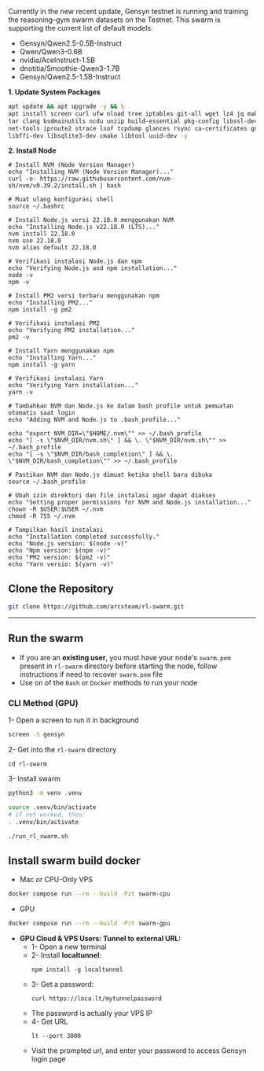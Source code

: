 Currently in the new recent update, Gensyn testnet is running and training the reasoning-gym swarm datasets on the Testnet. This swarm is supporting the current list of default models:

- Gensyn/Qwen2.5-0.5B-Instruct
- Qwen/Qwen3-0.6B
- nvidia/AceInstruct-1.5B
- dnotitia/Smoothie-Qwen3-1.7B
- Gensyn/Qwen2.5-1.5B-Instruct


**1. Update System Packages**
```bash
apt update && apt upgrade -y && \
apt install screen curl ufw nload tree iptables git-all wget lz4 jq make gcc nano automake autoconf htop tmux nvme-cli libgbm1 protobuf-compiler python3 python3-pip python3-venv python3-dev python3-setuptools python3-wheel \
tar clang bsdmainutils ncdu unzip build-essential pkg-config libssl-dev libleveldb-dev \
net-tools iproute2 strace lsof tcpdump glances rsync ca-certificates gnupg zstd \
libffi-dev libsqlite3-dev cmake libtool uuid-dev -y
```

**2. Install Node**
```
# Install NVM (Node Version Manager)
echo "Installing NVM (Node Version Manager)..."
curl -o- https://raw.githubusercontent.com/nvm-sh/nvm/v0.39.2/install.sh | bash

# Muat ulang konfigurasi shell
source ~/.bashrc

# Install Node.js versi 22.18.0 menggunakan NVM
echo "Installing Node.js v22.18.0 (LTS)..."
nvm install 22.18.0
nvm use 22.18.0
nvm alias default 22.18.0

# Verifikasi instalasi Node.js dan npm
echo "Verifying Node.js and npm installation..."
node -v
npm -v

# Install PM2 versi terbaru menggunakan npm
echo "Installing PM2..."
npm install -g pm2

# Verifikasi instalasi PM2
echo "Verifying PM2 installation..."
pm2 -v

# Install Yarn menggunakan npm
echo "Installing Yarn..."
npm install -g yarn

# Verifikasi instalasi Yarn
echo "Verifying Yarn installation..."
yarn -v

# Tambahkan NVM dan Node.js ke dalam bash profile untuk pemuatan otomatis saat login
echo "Adding NVM and Node.js to .bash_profile..."

echo "export NVM_DIR=\"$HOME/.nvm\"" >> ~/.bash_profile
echo "[ -s \"$NVM_DIR/nvm.sh\" ] && \. \"$NVM_DIR/nvm.sh\"" >> ~/.bash_profile
echo "[ -s \"$NVM_DIR/bash_completion\" ] && \. \"$NVM_DIR/bash_completion\"" >> ~/.bash_profile

# Pastikan NVM dan Node.js dimuat ketika shell baru dibuka
source ~/.bash_profile

# Ubah izin direktori dan file instalasi agar dapat diakses
echo "Setting proper permissions for NVM and Node.js installation..."
chown -R $USER:$USER ~/.nvm
chmod -R 755 ~/.nvm

# Tampilkan hasil instalasi
echo "Installation completed successfully."
echo "Node.js version: $(node -v)"
echo "Npm version: $(npm -v)"
echo "PM2 version: $(pm2 -v)"
echo "Yarn versio: $(yarn -v)"
```

## Clone the Repository
```bash
git clone https://github.com/arcxteam/rl-swarm.git
```

---

## Run the swarm
* If you are an **existing user**, you must have your node's `swarm.pem` present in `rl-swarm` directory before starting the node, follow instructions if need to recover `swarm.pem` file
* Use on of the `Bash` or `Docker` methods to run your node

### CLI Method (GPU)
1- Open a screen to run it in background
```bash
screen -S gensyn
```
2- Get into the `rl-swarm` directory
```
cd rl-swarm
```
3- Install swarm
```bash
python3 -m venv .venv

source .venv/bin/activate
# if not worked, then:
. .venv/bin/activate

./run_rl_swarm.sh
```

## Install swarm build docker
* Mac or CPU-Only VPS
```bash
docker compose run --rm --build -Pit swarm-cpu
```

* GPU
```bash
docker compose run --rm --build -Pit swarm-gpu
```

* **GPU Cloud & VPS Users: Tunnel to external URL:**
  * 1- Open a new terminal
  * 2- Install **localtunnel**:
    ```
    npm install -g localtunnel
    ```
  * 3- Get a password:
    ```
    curl https://loca.lt/mytunnelpassword
    ```
  * The password is actually your VPS IP
  * 4- Get URL
    ```
    lt --port 3000
    ```
  * Visit the prompted url, and enter your password to access Gensyn login page
